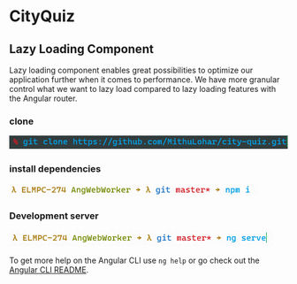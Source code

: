# CityQuiz

## Lazy Loading Component

Lazy loading component enables great possibilities to optimize our application further when it comes to performance. We have more granular control what we want to lazy load compared to lazy loading features with the Angular router.

### clone

![clone ](/city-quiz-clone.png)

### install dependencies

![install ](/npmI.png)

### Development server

![ serve ](/serve.png)

To get more help on the Angular CLI use `ng help` or go check out the [Angular CLI README](https://github.com/angular/angular-cli/blob/master/README.md).
